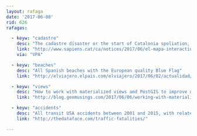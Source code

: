 ```yaml
---
layout: rafaga
date: '2017-06-08'
rid: 626
rafagas:

  - keyw: "cadastre"
    desc: "The cadastre disaster or the start of Catalonia spoliation, a storymap from @sapienscat journal"
    link: "http://www.sapiens.cat/ca/notices/2017/06/el-mapa-interactiu-del-cadastre-borbonic-7465.php"
    via: "VPA"

  - keyw: "beaches"
    desc: "All Spanish beaches with the European quality Blue Flag"
    link: "http://elviajero.elpais.com/elviajero/2017/06/02/actualidad/1496418899_601036.html"

  - keyw: "views"
    desc: "How to work with materialized views and PostGIS to improve database performance"
    link: "http://blog.geomusings.com/2017/06/06/working-with-materialized-views-in-postgis/"

  - keyw: "accidents"
    desc: "All transit USA accidents between 2001 and 2015, with related data and 360 view"
    link: "http://thedataface.com/traffic-fatalities/"

---
```


